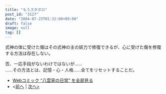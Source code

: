 ```yaml
---
title: "もうズタボロ"
post_id: "3127"
date: "2004-07-23T01:32:00+09:00"
draft: false
image: null
tag: []
---
```


式神の体に受けた傷はその式神の主の妖力で修復できるが、心に受けた傷を修復する方法は存在しない。

否、一応手段がないわけではないが……  
……その方法とは、記憶・心・人格……全てをリセットすることだ。

* [Webコミック “八雲家の日常” を全部見る](/tag/yakumo-family?order=ASC)
* <[前へ](/3126) | [次へ>](/3128)
